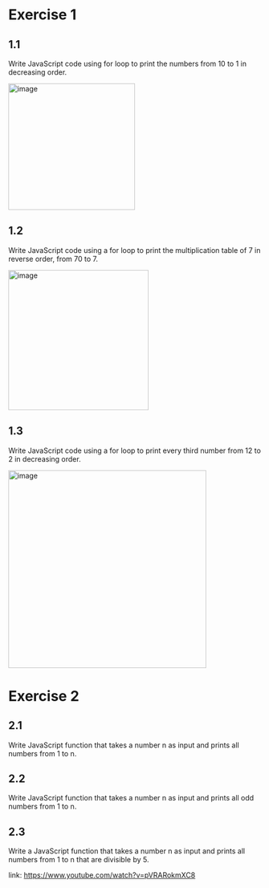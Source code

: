 # Exercise 1

## 1.1

Write JavaScript code using for loop to print the numbers from 10 to 1 in decreasing order.

<img width="252" alt="image" src="https://github.com/user-attachments/assets/14d6f8c7-8333-4ca8-8859-03dfd0e85175">

## 1.2

Write JavaScript code using a for loop to print the multiplication table of 7 in reverse order, from 70 to 7.

<img width="279" alt="image" src="https://github.com/user-attachments/assets/151af579-5d15-4a25-b166-7cdd52b2617b">

## 1.3

Write JavaScript code using a for loop to print every third number from 12 to 2 in decreasing order.

<img width="394" alt="image" src="https://github.com/user-attachments/assets/a095a1bf-b334-42d6-8d01-47627785be55">

# Exercise 2

## 2.1

Write JavaScript function that takes a number n as input and prints all numbers from 1 to n.

## 2.2

Write JavaScript function that takes a number n as input and prints all odd numbers from 1 to n.

## 2.3

Write a JavaScript function that takes a number n as input and prints all numbers from 1 to n that are divisible by 5. 

link:  https://www.youtube.com/watch?v=pVRARokmXC8
